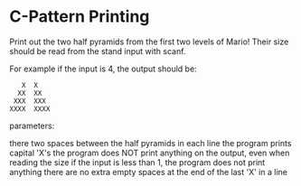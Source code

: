 # C-Pattern Printing
Print out the two half pyramids from the first two levels of Mario! Their size should be read from the stand input with scanf.

For example if the input is 4, the output should be:
```
   X  X
  XX  XX
 XXX  XXX
XXXX  XXXX
```
parameters:

there two spaces between the half pyramids in each line
the program prints capital 'X's
the program does NOT print anything on the output, even when reading the size
if the input is less than 1, the program does not print anything
there are no extra empty spaces at the end of the last 'X' in a line
